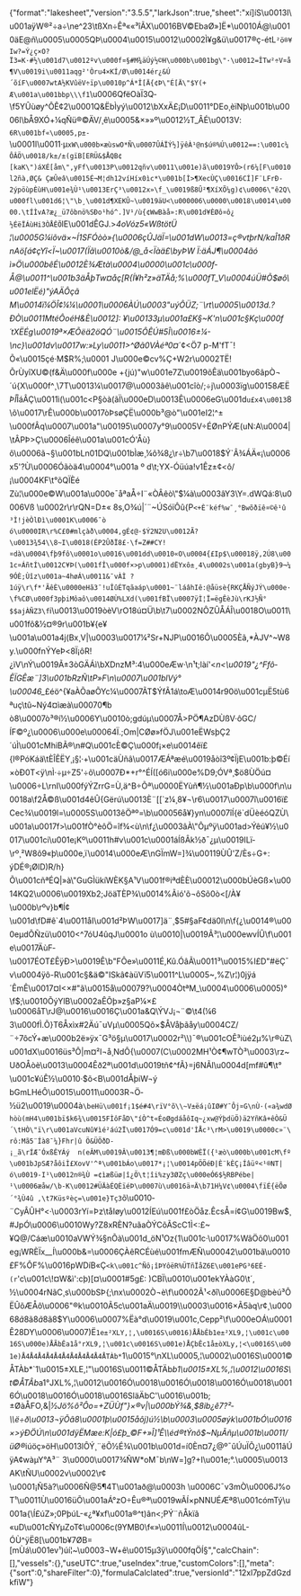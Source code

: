 {"format":"lakesheet","version":"3.5.5","larkJson":true,"sheet":"xí]íS\u0013I\u001aÿW®²÷a÷\ne^23\tßXn÷Êª«­«³îÃX\u0016BV©EbaØ»]Ë*\u0010Á@\u0010äE@ñ\u0005\u0005QÞ\u0004\u0015\u0012\u0002Ì¥g&ü\u0017®ç-étL`²ö®¥Iw?=Ý¿ç×O?Ï3=K·#½\u001d7\u0012ºv\u000f¤§#M¾äÚý½©H\u000b\u001bg\"·\u0012=ÎTw²÷V¤å¶V\u0019i\u0011aqg²'Òru4×KÍ/Ø\u0014ér¿&Ú´õíF\u0007wtA½KVûëV÷ïp\u0010p^Á*Î[Ä{¢Þ\"É[Ä\"$Y(+ Æ\u001a\u001bbp\\\f1`\u0006QfëOàÏ3Q­\f5YÛùøy^ÔÊ¢2\u0001Q&ËbÌyý\u0012\bXxÄ£¡D\u0011°DEo¸èïNþ\u001b\u0006l\bÅ9XÓ+¼qÑü®©ÄV/¸ê\u0005&×»»º\u0012½T_ÂÉ\u0013V:`6R\u001bf«\u0005,p±-`\u0001l\u0011·µ`xW\u000b×æùswO*Ñ\u0007ÛÁÏÝ½]ÿêÀ¹@n$ú®%Ú\u0012==:\u001c¼ÔÂÖ\u0018/k±/±(gïB[ERÜ&$ÅQB¢[kaK\")áXÉ[åm\",yFf\u0013P\u0012qñv\u0011\u001e)ã\u0019YÔ>(r6¼[F\u0010l2ñà,ØÇ& ÇæÛeâ\u0015É¬M¦dh12víHíx0ìc*\u001b[Ì>¶XecÙÇ\u0016CÍ]F¨LFrÐ­2ýpöùpÈùH\u001e¾Ù¹\u0013ErÇ³\u0012x»\f_\u0019ß8Û²¶XíXÕ¼g)¢\u0006\"ê2Q\u000fl\u001d6¦\"\b¸\u001d¶XEKÛ~\u0019äU<\u000006\u0000\u0018\u0014\u0000.\tÍÌvA?æ¿_ü7ôbnö%SÐo¹hó^.]V¹/ù{¢WwBàå»:R\u001d¥ÈØô¤ô¿½ÉëÏÁùHi3ÒÅÊÕ`lE\u001dÊGJ.>*4oVóz5«WßtötÜ¦\u0005G¼iõvä×~Í1SFÓòò»{\u0006çÛJäÏ=\u001dW\u0013=ç®vtþrN/kaÎ1ðRnAö[á¢çYî<Ï~\u0017(Ïã\u0010ò&/@_å<Ïàä£\byÞW Ï:äÁJ¶\u0004ãóì»Ö\u000bêÉ\u0012È¾Ætà\u0004\u0000\u001c\u000f­Å@\u0011^\u001b3äÅþTw¤åç[R{Í¥h²z»äTÄå;%\u000fT_V\u0004úÜ#Õ$øô\u001elËé)\"ýAÄÔçãM\u0014ï¼ÖÎ¢¼¼\u0001\u0006ÀÚ\u0003\"uýÔÜZ;¨\rt\u0005\u0013d.?ÐÒ\u0011M­téÔoéH&È\u0012]: ¥\u00133µ\u001a£K§~K'n\u001c§Kç\u000f´tXËÉg\u0019ª×ÆÕëä2öQÓ¨\u0015ÔÊÚ#5Î\u0016±¼-\nc}\u001dv\u0017w:»Ly\u0011>^Øã0VÀéª0¤*´¢<Ö7 p-M'fT¯!Õ«\u0015çé·M$R%;\u0001 J\u000e©cv%Ç+W2r\u0002TË!ÕrÙyîXU©(f&Ä\u000f\u000e +{jú)\"w\u001e7Z\u0019õÊä\u001byo6âpÒ¬´ú{X\u000f^¸\\7T\u0013¼\u0017@\u0003ãê\u001cîò/;÷j\u0003ïg\u00158ÆË$ÞÎ$ÎáÂÇ\u0011ì(\u001c<P§òà(ãÏ\u000eD\u0013Ê\u0006eG\u001d`u£x4\u0013`8\\õ\u0017\rÊ\u000b\u0017òÞsøÇË\u000b³@ò\"\u001eI2¦^±\u000fÂq\u0007\u001a\"\u00195\u0007y°9\u0005V÷ÉØnPÝÆ(uN:A\u0004|\tÂPÞ>Ç\u0006Îéê\u001a\u001cÓ'Åù}ô\u0006ã¬§\u001bLn01DQ\u001bÌæ¸¼ô¾8¿\r÷\b7\u0018$Ý`Â¾ÁÄ«¡\u0006x5'?Ù\u0006Óãòä4\u0004°\u001a º d\t;YX-Óüúa!v1Êz±¢<ô/¡\u0004KF\t°õQÏÈéZù¦\u000e©W\u001a\u000e¯åªaÅ÷I¨«ÒÂêò\"$¼à\u0003âY3\\Y=.dWQá:8\u0006Vß \u0002r\r\rQN=D±« 8s,O¾ú|´¨~ÚSóïÔû{P`<+È¨kéf%w¯¸°Bwõðïê¤©ê¹û ³Ì!jèÒlÐì\u0001K\u0006¯ò ó\u0000IR\r%C£0#mlçàð\u0004,gÉ¢@·$Ý2N2U\u0012Ã?\u0013¾54\\8~I\u0018(ÉP2ÛðÏ8£·\f=Z##CY!¤dà\u0004\fþ9fô\u0001o\u0016\u001dd\u0010«O\u0004{£Ip$\u00018ÿ,2Ú8\u001c¤ÁñtÍ\u0012C¥Þ(\u001fÎ\u000f×>p\u0001)dËYxô±¸4\u0002s\u001a(gbyB}9¬¼9ÓÈ;Ùîz\u001a~4høÁ\u0011&¯vÀÌ ?1úÿ\r\f*'ÃêÈ\u0000eHã3¯!uÎûÉTqãaáp\u0001~¨láâhIê:@åüsè{RKÇÅÑýJÝ\u000e·\f%CØ\u000f3pþiMôaô\u0014ØÙ%LXd(\u001fBÏ\u0007ÿÌ¦Ï=ëgÊèJù\rKJ½Ñ°$$ajÀÑZ3\f`i\u0013\u0019òèV\rO18ú¤Ü\b\t7\u0002NÔZÛÅÁÎ\u0018O\u0011\u001fô&½¤®9r\u001b¥{e¥\u001a\u001a4j(Bx¸V|\u0003\u0017¼²Sr+NJP\u0016Ô\u0005Èã,*ÀJV^~W8y.\u000fnÝYeÞ<8Ï¡ôR!¿ìV\nÝ\u0019Ã±3òGÄÁì\bXDnzM³:4\u000eÆw·\n¹t;làí'<*n<\u0019\"¿^Ffô­ÊÏGÊæ¨]3\u001bRzÑ\tP»F\n\u0007\u001blVý°\u00046_*£éö^{¥aÀÕaøÕYc¼\u0007ÃT$ÝfÃ1á\toÆ\u0014r90ö\u001cµË5tù6ªuç\t­û~Ný4¤ìæà\u00070¶bò8\u0007ò³®í½\u0006Y\u0010ò;gdúµ\u0007Å>PÖ¶AzDÙßV·ôGC/ÍF©º¿\u0006\u000e\u00064Ï.;Om|CØø»fÖJ\u001eËWsþÇ2´úÌ\u001cMhiBÃ®\n#­Q\u001cÈ©Ç\u000f¡×e\u0014êï£{l®PóKáä\tÈÎÊËY¸¡§¦·+\u001cäÙñâ\u0017ÆÁªæé\u0019åòî3º¢ÏjE\u001b:þ©Éí×òÐ0T<ÿ\nÌ·÷µ÷Z5'÷õ\u0007Ð*+r°^ÉÍ([ó6i\u000e%D9;ÓVª¸$ö8ÙÖú¤\u0006÷L\rnI\u000fýÝZrrG=Ù,ä^B÷Õª\u0000ËYùñ¶½\u001aÐp\b\u000f\n\u0018a\f2Å©ß\u001d4êÛ{Gërú\u0013È¨[[`z¼¸8¥¬\r6\u0017\u0007î\u0016ï£Cec¾\u0019l=\u0005S\u0013êÖªº=\b\u00056å¥}yn\u0007îÍ{ë`dÜèéóQZÙ\u001a\u0017f>\u001fÒ°èôÖ=îf¾<ù\n\f¿\u0003âÀ\"Ôµºÿ\u001ad>Ýêú¥½\u0017\u001ci\u001e¡Kº\u0011h#v\u001c\u0001áÍßÂk½ð¯¿µ\u0019ILï­\rº¸²W8ô9«þ\u000e,ï\u0014\u000eÆ\nGÏmW=]¾\u00119ÙÛ'Z/Ès÷G+: ýDÉ®¡ØlD)R/h}Õ\u001cñªÉQ|»à\"GuGÌükíWÈK§A¹V\u001f®iªdÈÈ\u00012\u000bÚèGß×\u0014KQ2\u0006\u0019Xb2;JöäTÈP¾\u0014%Ãió'õ¬ôSõ0ò<[/À¥\u000b\rºv}b¶Í¢\u001d\fD#ê`4\u0011åI\u001d²ÞW\u0017]ä¨¸$5#§aF¢dä0l\n\f{¿\u0014®\u000eµdÕÑzü\u0010<^7óU4ûqJ\u0001o ù\u0010|\u0019Â³¦\u000ewvÍÛ\f\u001e\u0017ÄùF­\u0017ÉOT£ÊÿÐ>\u0019Ê\b\"FÔe»\u0011É,Kû.ÓâÃ\u0011³\u0015%I£D\"#ëÇ¯v\u0004ÿô-R\u001c§&ä©\"ISkâ¢àüVï5\u0011^L\u0005~,%Z\r¦)0jÿá´ÊmÊ\u0017¤I<×#\"ã\u0015å\u00079?\u0004ÒtªM_\u0004\u0006\u0005)°\f$;\u0010ÕýYlB\u0002aÊÕþ»z§aP¼×£\u0006åT\rJ@\u0016\u0016Ç\u001a&Q\\ÝVJ¡¬¨©\t4(¼63\u000fÌ.Õ}T6Åxìx#2Äú¯uVµ\u0005Qõ×$ÅVåþãåy\u0004CZ/¨÷7ôcÝ+æ\u000b2ë»ÿx¯G³ö§µ\u0017\u0002r²\\)¯®\u001cOÊ³iùé2µ%\r®ùZ\u001dX\u0016üs³Ô|m¤²l¬å¸NdÔ{\u0007(C\u0002MH¹Ò¢¶wTÒ³\u0003\rz~UðOÅòè\u0013\u0004Êð2ª\u001d\u0019tñ¢^fÃ}=j6NÃl\u0004d[mf#û¶\t°\u001c¥úÊ½\u0010·$õ<B\u001dÅþiW¬ý bGmLHéÔ\u0015\u0011\u0003R¬Ö­½ü2\u0019\u0004à`\beHü\u001f¡1$é#4\rïV°õ\\~V±ëá¡ûIØ#Y¯Ôj¤G\nÙ·(«a¾wdØhòù(mH4\u001bï$k6¾\u0015FÌôFåD\"íÒ­^t«ÉoØgdáåôIq~¿xw@ÝþdüÖ)ä2YñKâ+êÒ&Ü´\tHÒ\"ï\r\u001aVcuNû¥ìé²áú2Ï\u0017Ó9=c\u001d'ÌÅc³\rM>\u0019\u0000c»¨\r­ô:Mã5¨Íà8¯¼}Fhr|û Ö&ÜÖðD­¡_ã\rÍÆ¯ÓxßÊYÁý  n(eÂM\u0019Â\u0013¶¦mÐß\u000bWÈÏ({¹æò\u000b\u001cM\fº\u001bJpSÆ?åôiÌ£XovV'^ª\u001bÁo\u0017*¡¦\u0014pÖÖéÐ|È¨kÈÇ¡Íâüº<¹®NT|ó\u0019-I¹\u0012n®¾Ù =¢ìæßüø|î¿Ö\t¦îi%zy3ØZç\u000eÓ6$½RBPébe|¹\u0006æåw/\b-K\u0012#ÜÄàÉQÈïéÞ\u0007ù\u0016ä¤Ä\b71H¼V¢\u0004\fïÉ{ëÕø´°¾Ù4û ,\t7Küsºèç=\u001e}Tç3`õ\u0010­¨CyÂÛH°<·\u0003rYí=Þz\tåIøy\u0012ÍEú\u001f£òÖåz.ÊcsÅ=í¢G\u0019Bw$¸#JpÓ\u0006\u0010Wy?Z8xRÈN?uãaÒÝCõÃScC1Ì<:£~ ¥Q@/Cáæ\u0010aVWÝ¾§nÕà\u001d_öN¹Oz{1\u001c·\u0017%WâÖô0\u001eg¡WRÈÏx__Í\u000b&=\u0006ÇÀêRCÉùé\u001fmÆÑ\u00042\u001bã\u0010£F%ÔF%\u0016pWDíB«Ç`<k\u001c^Ñô¡îÞYôëR%ÜTñÏåZ6E\u001ePG³6EÉ-(r`'c\u001c\\!¤W&ì':cþ)[¤\u0001#5g£: )CBÏ\u0010\u001ekYÀàG0\t´, ½\u0004rNãC¸s\u000bSÞ{;\nx\u0002Ò¬è\f\u0002Ã¹<ðî\u0006E§D@bèú³ÔËÛõÆÅô\u0006\"®k\u0010Ã5c\u001aÄ\u0019\\\u0003\u0016×Ã5àq\r¢¸\u00068$ã8$ã8$ã8$ã8$Y\u0006\u0007%Ëà°d\u0019\u001c,Cepp²\f\u000eOÁ\u0001Ê28DY\u0006\u0007)Ë`1e±²XLY,¦,\u0016S\u0016)ÅÅbÊb1e±²XL9,¦\u001c\u0016S\u000e)ÅÃbÊa1å°rXL9,¦\u001c\u0016S\u001e)ÅÇbÊc1å±òXLy,¦<\u0016S\u001e)Å4Å4Å4Å4Å4Å4Å4Å4Å4Å4ÅTÀb*`1\u0015°\nXL\u0005,¦\u0002\u0016S\u0001©ÅTÀb*`1\u0015±XLE,¦\"\u0016S\u0011©ÅTÄb*b1\u0015±XL%,¦\u0012\u0016S\t©ÅTÂb*a1°JXL%,¦\u0012\u0016Ó\u0018\u0016Ó\u0018\u0016Ó\u0018\u0016Ó\u0018\u0016Ó\u0018\u0016SläÄbC'\u0016\u001b;±ØàÅFO,&|_½Jö%ô²Ôo=+ZÜÙf\"}×®v|\u000bÝ¾&¸$8ib¿ê7?²­\\ë÷ð\u0013¬ÿÕâ8\u0001þ\u0015åôj)ú½\b\u0003\u0005øýk\u001bÓ\u0016×>ýÐÖÚ\n\u001dÿËMæe:­K|ó£þ_©F+»Î]¹Ê\\éd®tÝnô$~NµÃñµ\u001b\u0011/üØ®_iúöç»öH\u0013lÔÝ¸¨ëÕ½É¾\u001b\u001d=í0Èn¤7¿@º¯ûÚuÏÕ¿\u0011âÚÿA¢wàµY°A³¨ 3\u0000\u0017¾ÑW*oM¯b\nW=]g?+I\u001e;°.\u0005\u0013AK\tÑU\u0002v\u0002\r¢\u0001¡Ñ5à?\u0006Ñ@5¶4T\u001að@\u0003h \u0006C¯v3mÒ\u0006J%oT¹\u0011Ù\u0016üÕ\u001aÁ°zO÷Êu®ª\u0019wÃÍ×pNNUÉÆª8\u001cómTý\u001a{\\Í£úZ»;0PþúL-«¿ª¥xf\u001a®^t)ân<;PÝ¨ñÅkïã«uD\u001cÑYµZoT¢\u0006c(9YMB0\f«»\u0011Í\u0012\u0004ûL-ÓÙ^ÿË8[\u001b¥7ØB=[mÙá\u001ev¹)úí¦~\u0003¬W+ê\u0015µ3ÿ\u000fqÖÍ§","calcChain":[],"vessels":{},"useUTC":true,"useIndex":true,"customColors":[],"meta":{"sort":0,"shareFilter":0},"formulaCalclated":true,"versionId":"12xl7ppZdGzdkfiW"}